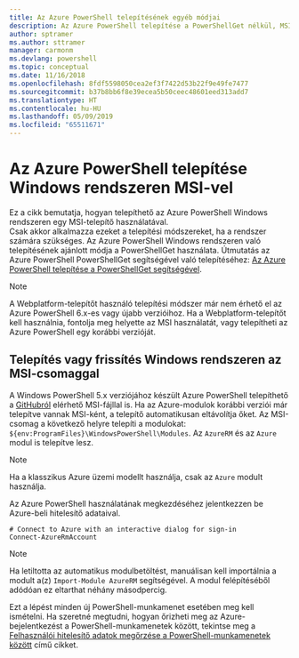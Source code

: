 ```yaml
---
title: Az Azure PowerShell telepítésének egyéb módjai
description: Az Azure PowerShell telepítése a PowerShellGet nélkül, MSI használatával
author: sptramer
ms.author: sttramer
manager: carmonm
ms.devlang: powershell
ms.topic: conceptual
ms.date: 11/16/2018
ms.openlocfilehash: 8fdf5598050cea2ef3f7422d53b22f9e49fe7477
ms.sourcegitcommit: b37b8bb6f8e39ecea5b50ceec48601eed313add7
ms.translationtype: HT
ms.contentlocale: hu-HU
ms.lasthandoff: 05/09/2019
ms.locfileid: "65511671"
---
```

# <a name="install-azure-powershell-on-windows-with-msi"></a>Az Azure PowerShell telepítése Windows rendszeren MSI-vel

Ez a cikk bemutatja, hogyan telepíthető az Azure PowerShell Windows rendszeren egy MSI-telepítő használatával.  
Csak akkor alkalmazza ezeket a telepítési módszereket, ha a rendszer számára szükséges. Az Azure PowerShell Windows rendszeren való telepítésének ajánlott módja a PowerShellGet használata. Útmutatás az Azure PowerShell PowerShellGet segítségével való telepítéséhez: [Az Azure PowerShell telepítése a PowerShellGet segítségével](install-azurerm-ps.md).

> [!NOTE]
> A Webplatform-telepítőt használó telepítési módszer már nem érhető el az Azure PowerShell 6.x-es vagy újabb verzióihoz. Ha a Webplatform-telepítőt kell használnia, fontolja meg helyette az MSI használatát, vagy telepítheti az Azure PowerShell egy korábbi verzióját.

## <a name="install-or-update-on-windows-using-the-msi-package"></a>Telepítés vagy frissítés Windows rendszeren az MSI-csomaggal

A Windows PowerShell 5.x verziójához készült Azure PowerShell telepíthető a [GitHubról](https://github.com/Azure/azure-powershell/releases/tag/v6.13.1-November2018) elérhető MSI-fájllal is. Ha az Azure-modulok korábbi verziói már telepítve vannak MSI-ként, a telepítő automatikusan eltávolítja őket. Az MSI-csomag a következő helyre telepíti a modulokat: `${env:ProgramFiles}\WindowsPowerShell\Modules`. Az `AzureRM` és az `Azure` modul is telepítve lesz.

> [!NOTE]
> Ha a klasszikus Azure üzemi modellt használja, csak az `Azure` modult használja.

Az Azure PowerShell használatának megkezdéséhez jelentkezzen be Azure-beli hitelesítő adataival.

```powershell-interactive
# Connect to Azure with an interactive dialog for sign-in
Connect-AzureRmAccount
```

> [!NOTE]
>
> Ha letiltotta az automatikus modulbetöltést, manuálisan kell importálnia a modult a(z) `Import-Module AzureRM` segítségével. A modul felépítéséből adódóan ez eltarthat néhány másodpercig.

Ezt a lépést minden új PowerShell-munkamenet esetében meg kell ismételni. Ha szeretné megtudni, hogyan őrizheti meg az Azure-bejelentkezést a PowerShell-munkamenetek között, tekintse meg a [Felhasználói hitelesítő adatok megőrzése a PowerShell-munkamenetek között](context-persistence.md) című cikket.
